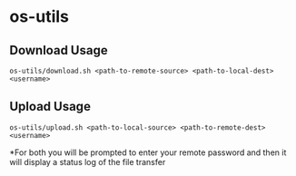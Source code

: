 # os-utils

## Download Usage
```
os-utils/download.sh <path-to-remote-source> <path-to-local-dest> <username>
```
## Upload Usage
```
os-utils/upload.sh <path-to-local-source> <path-to-remote-dest> <username>
```

*For both you will be prompted to enter your remote password and then it will display a status log of the file transfer
